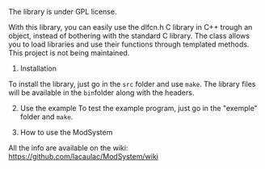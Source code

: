 The library is under GPL license.

With this library, you can easily use the dlfcn.h C library in C++ trough an object, instead of bothering with the standard C library. The class allows you to load libraries and use their functions through templated methods. This project is not being maintained.


1. Installation

To install the library, just go in the `src` folder and use `make`. The library files will be available in the `bin`folder along with the headers.


2. Use the example
To test the example program, just go in the "exemple" folder and `make`.


3. How to use the ModSystem

All the info are available on the wiki: https://github.com/lacaulac/ModSystem/wiki
